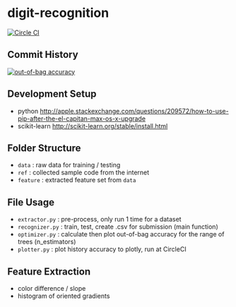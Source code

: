 # digit-recognition
[![Circle CI](https://circleci.com/gh/jbytw/digit-recognition.svg?style=shield)](https://circleci.com/gh/jbytw/digit-recognition)

## Commit History
[![out-of-bag accuracy](https://plot.ly/~jbytw/16/random-forest.png)](https://plot.ly/~jbytw/16/random-forest)

## Development Setup
* python http://apple.stackexchange.com/questions/209572/how-to-use-pip-after-the-el-capitan-max-os-x-upgrade
* scikit-learn http://scikit-learn.org/stable/install.html

## Folder Structure
* `data`    : raw data for training / testing
* `ref`     : collected sample code from the internet
* `feature` : extracted feature set from `data`

## File Usage
* `extractor.py`  : pre-process, only run 1 time for a dataset
* `recognizer.py` : train, test, create .csv for submission (main function)
* `optimizer.py`  : calculate then plot out-of-bag accuracy for the range of trees (n_estimators)
* `plotter.py`    : plot history accuracy to plotly, run at CircleCI

## Feature Extraction
* color difference / slope
* histogram of oriented gradients
